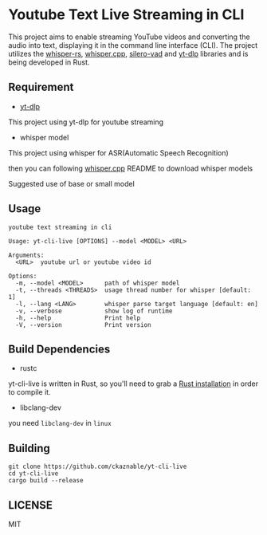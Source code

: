 # Youtube Text Live Streaming in CLI

This project aims to enable streaming YouTube videos and converting the audio into text, displaying it in the command line interface (CLI). The project utilizes the [whisper-rs](https://github.com/tazz4843/whisper-rs), [whisper.cpp](https://github.com/ggerganov/whisper.cpp), [silero-vad](https://github.com/snakers4/silero-vad) and [yt-dlp](https://github.com/yt-dlp/yt-dlp) libraries and is being developed in Rust.

## Requirement

- [yt-dlp](https://github.com/yt-dlp/yt-dlp)

This project using yt-dlp for youtube streaming

- whisper model

This project using whisper for ASR(Automatic Speech Recognition)

then you can following [whisper.cpp](https://github.com/ggerganov/whisper.cpp) README to download whisper models

Suggested use of base or small model

## Usage

```text
youtube text streaming in cli

Usage: yt-cli-live [OPTIONS] --model <MODEL> <URL>

Arguments:
  <URL>  youtube url or youtube video id

Options:
  -m, --model <MODEL>      path of whisper model
  -t, --threads <THREADS>  usage thread number for whisper [default: 1]
  -l, --lang <LANG>        whisper parse target language [default: en]
  -v, --verbose            show log of runtime
  -h, --help               Print help
  -V, --version            Print version
```

## Build Dependencies

- rustc

yt-cli-live is written in Rust, so you'll need to grab a [Rust installation](https://www.rust-lang.org/) in order to compile it.

- libclang-dev

you need `libclang-dev` in `linux`

## Building

```shell
git clone https://github.com/ckaznable/yt-cli-live
cd yt-cli-live
cargo build --release
```

## LICENSE

MIT
